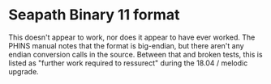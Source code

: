 # Seapath Binary 11 format

This doesn't appear to work, nor does it appear to have ever worked.  The PHINS manual notes that
the format is big-endian, but there aren't any endian conversion calls in the source.  Between that
and broken tests, this is listed as "further work required to ressurect" during the 18.04 / melodic upgrade.